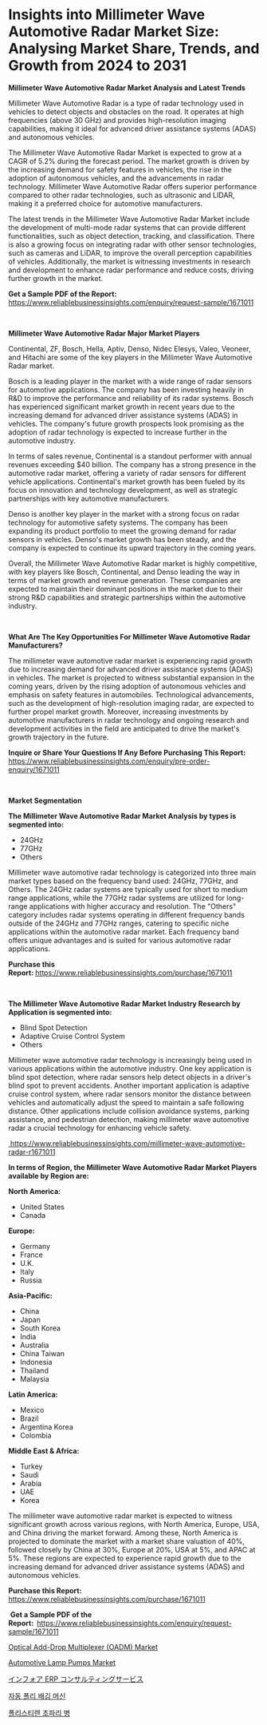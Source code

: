 <p><h1>Insights into Millimeter Wave Automotive Radar Market Size: Analysing Market Share, Trends, and Growth from 2024 to 2031</h1></p><p><strong>Millimeter Wave Automotive Radar Market Analysis and Latest Trends</strong></p>
<p><p>Millimeter Wave Automotive Radar is a type of radar technology used in vehicles to detect objects and obstacles on the road. It operates at high frequencies (above 30 GHz) and provides high-resolution imaging capabilities, making it ideal for advanced driver assistance systems (ADAS) and autonomous vehicles.</p><p>The Millimeter Wave Automotive Radar Market is expected to grow at a CAGR of 5.2% during the forecast period. The market growth is driven by the increasing demand for safety features in vehicles, the rise in the adoption of autonomous vehicles, and the advancements in radar technology. Millimeter Wave Automotive Radar offers superior performance compared to other radar technologies, such as ultrasonic and LIDAR, making it a preferred choice for automotive manufacturers.</p><p>The latest trends in the Millimeter Wave Automotive Radar Market include the development of multi-mode radar systems that can provide different functionalities, such as object detection, tracking, and classification. There is also a growing focus on integrating radar with other sensor technologies, such as cameras and LiDAR, to improve the overall perception capabilities of vehicles. Additionally, the market is witnessing investments in research and development to enhance radar performance and reduce costs, driving further growth in the market.</p></p>
<p><strong>Get a Sample PDF of the Report:&nbsp;</strong> <a href="https://www.reliablebusinessinsights.com/enquiry/request-sample/1671011">https://www.reliablebusinessinsights.com/enquiry/request-sample/1671011</a></p>
<p>&nbsp;</p>
<p><strong>Millimeter Wave Automotive Radar Major Market Players</strong></p>
<p><p>Continental, ZF, Bosch, Hella, Aptiv, Denso, Nidec Elesys, Valeo, Veoneer, and Hitachi are some of the key players in the Millimeter Wave Automotive Radar market.</p><p>Bosch is a leading player in the market with a wide range of radar sensors for automotive applications. The company has been investing heavily in R&D to improve the performance and reliability of its radar systems. Bosch has experienced significant market growth in recent years due to the increasing demand for advanced driver assistance systems (ADAS) in vehicles. The company's future growth prospects look promising as the adoption of radar technology is expected to increase further in the automotive industry.</p><p>In terms of sales revenue, Continental is a standout performer with annual revenues exceeding $40 billion. The company has a strong presence in the automotive radar market, offering a variety of radar sensors for different vehicle applications. Continental's market growth has been fueled by its focus on innovation and technology development, as well as strategic partnerships with key automotive manufacturers.</p><p>Denso is another key player in the market with a strong focus on radar technology for automotive safety systems. The company has been expanding its product portfolio to meet the growing demand for radar sensors in vehicles. Denso's market growth has been steady, and the company is expected to continue its upward trajectory in the coming years.</p><p>Overall, the Millimeter Wave Automotive Radar market is highly competitive, with key players like Bosch, Continental, and Denso leading the way in terms of market growth and revenue generation. These companies are expected to maintain their dominant positions in the market due to their strong R&D capabilities and strategic partnerships within the automotive industry.</p></p>
<p>&nbsp;</p>
<p><strong>What Are The Key Opportunities For Millimeter Wave Automotive Radar Manufacturers?</strong></p>
<p><p>The millimeter wave automotive radar market is experiencing rapid growth due to increasing demand for advanced driver assistance systems (ADAS) in vehicles. The market is projected to witness substantial expansion in the coming years, driven by the rising adoption of autonomous vehicles and emphasis on safety features in automobiles. Technological advancements, such as the development of high-resolution imaging radar, are expected to further propel market growth. Moreover, increasing investments by automotive manufacturers in radar technology and ongoing research and development activities in the field are anticipated to drive the market's growth trajectory in the future.</p></p>
<p><strong>Inquire or Share Your Questions If Any Before Purchasing This Report:</strong> <a href="https://www.reliablebusinessinsights.com/enquiry/pre-order-enquiry/1671011">https://www.reliablebusinessinsights.com/enquiry/pre-order-enquiry/1671011</a></p>
<p>&nbsp;</p>
<p><strong>Market Segmentation</strong></p>
<p><strong>The Millimeter Wave Automotive Radar Market Analysis by types is segmented into:</strong></p>
<p><ul><li>24GHz</li><li>77GHz</li><li>Others</li></ul></p>
<p><p>Millimeter wave automotive radar technology is categorized into three main market types based on the frequency band used: 24GHz, 77GHz, and Others. The 24GHz radar systems are typically used for short to medium range applications, while the 77GHz radar systems are utilized for long-range applications with higher accuracy and resolution. The "Others" category includes radar systems operating in different frequency bands outside of the 24GHz and 77GHz ranges, catering to specific niche applications within the automotive radar market. Each frequency band offers unique advantages and is suited for various automotive radar applications.</p></p>
<p><strong>Purchase this Report:&nbsp;</strong><a href="https://www.reliablebusinessinsights.com/purchase/1671011">https://www.reliablebusinessinsights.com/purchase/1671011</a></p>
<p>&nbsp;</p>
<p><strong>The Millimeter Wave Automotive Radar Market Industry Research by Application is segmented into:</strong></p>
<p><ul><li>Blind Spot Detection</li><li>Adaptive Cruise Control System</li><li>Others</li></ul></p>
<p><p>Millimeter wave automotive radar technology is increasingly being used in various applications within the automotive industry. One key application is blind spot detection, where radar sensors help detect objects in a driver's blind spot to prevent accidents. Another important application is adaptive cruise control system, where radar sensors monitor the distance between vehicles and automatically adjust the speed to maintain a safe following distance. Other applications include collision avoidance systems, parking assistance, and pedestrian detection, making millimeter wave automotive radar a crucial technology for enhancing vehicle safety.</p></p>
<p><a href="https://www.reliablebusinessinsights.com/millimeter-wave-automotive-radar-r1671011">&nbsp;https://www.reliablebusinessinsights.com/millimeter-wave-automotive-radar-r1671011</a></p>
<p><strong>In terms of Region, the Millimeter Wave Automotive Radar Market Players available by Region are:</strong></p>
<p>
    <p> <strong> North America: </strong>
        <ul>
            <li>United States</li>
            <li>Canada</li>
        </ul>
        </p> 
    <p> <strong> Europe: </strong>
        <ul>
            <li>Germany</li>
            <li>France</li>
            <li>U.K.</li>
            <li>Italy</li>
            <li>Russia</li>
        </ul>
        </p> 
    <p> <strong> Asia-Pacific: </strong>
        <ul>
            <li>China</li>
            <li>Japan</li>
            <li>South Korea</li>
            <li>India</li>
            <li>Australia</li>
            <li>China Taiwan</li>
            <li>Indonesia</li>
            <li>Thailand</li>
            <li>Malaysia</li>
        </ul>
        </p> 
    <p> <strong> Latin America: </strong>
        <ul>
            <li>Mexico</li>
            <li>Brazil</li>
            <li>Argentina Korea</li>
            <li>Colombia</li>
        </ul>
        </p> 
    <p> <strong> Middle East & Africa: </strong>
        <ul>
            <li>Turkey</li>
            <li>Saudi</li>
            <li>Arabia</li>
            <li>UAE</li>
            <li>Korea</li>
        </ul>
    </p>
    </p>
<p><p>The millimeter wave automotive radar market is expected to witness significant growth across various regions, with North America, Europe, USA, and China driving the market forward. Among these, North America is projected to dominate the market with a market share valuation of 40%, followed closely by China at 30%, Europe at 20%, USA at 5%, and APAC at 5%. These regions are expected to experience rapid growth due to the increasing demand for advanced driver assistance systems (ADAS) and autonomous vehicles.</p></p>
<p><strong>Purchase this Report: </strong><a href="https://www.reliablebusinessinsights.com/purchase/1671011">https://www.reliablebusinessinsights.com/purchase/1671011</a></p>
<p>&nbsp;<strong>Get a Sample PDF of the Report:&nbsp;&nbsp;</strong><a href="https://www.reliablebusinessinsights.com/enquiry/request-sample/1671011">https://www.reliablebusinessinsights.com/enquiry/request-sample/1671011</a></p>
<p><strong></strong></p>
<p><p><a href="https://issuu.com/reportprime-2/docs/optical-add-drop-multiplexer-oadm-market-size-2030">Optical Add-Drop Multiplexer (OADM) Market</a></p><p><a href="https://github.com/MaraKoelpin2023/Market-Research-Report-List-1/blob/main/automotive-lamp-pumps-market.md">Automotive Lamp Pumps Market</a></p><p><a href="https://github.com/xtkhtofdt934839/Market-Research-Report-List-2/blob/main/8087858106747.md">インフォア ERP コンサルティングサービス</a></p><p><a href="https://github.com/DavidRobb19/Market-Research-Report-List-1/blob/main/3768323100664.md">자동 폴리 배깅 머신</a></p><p><a href="https://github.com/shade463/Market-Research-Report-List-1/blob/main/8173875100663.md">폴리스티렌 초파리 병</a></p></p>